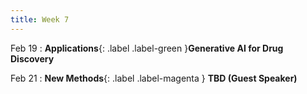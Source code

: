 ```yaml
---
title: Week 7
---
```


Feb 19
: **Applications**{: .label .label-green }**Generative AI for Drug Discovery**

Feb 21
: **New Methods**{: .label .label-magenta } **TBD (Guest Speaker)**


